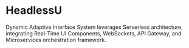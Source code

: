 # HeadlessU
Dynamic Adaptive Interface System leverages Serverless architecture, integrating Real-Time UI Components, WebSockets, API Gateway, and Microservices orchestration framework.
